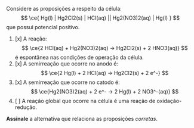 Considere as proposições a respeito da célula:
$$
    \ce{ Hg(l) | Hg2Cl2(s) | HCl(aq) || Hg2(NO3)2(aq) | Hg(l) }
$$
que possui potencial positivo.

1. [x] A reação: 
    $$
        \ce{2 HCl(aq) + Hg2(NO3)2(aq) -> Hg2Cl2(s) + 2 HNO3(aq)}
    $$
    é espontânea nas condições de operação da célula.
2. [x] A semirreação que ocorre no anodo é:
    $$
        \ce{2 Hg(l) + 2 HCl(aq) -> Hg2Cl2(s) + 2 e^-}
    $$
3. [x] A semirreação que ocorre no catodo é:
    $$
        \ce{Hg2(NO3)2(aq) + 2 e^- -> 2 Hg(l) + 2 NO3^-(aq)}
    $$
4. [ ] A reação global que ocorre na célula é uma reação de oxidação-redução.

**Assinale** a alternativa que relaciona as proposições *corretas*.
